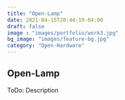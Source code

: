 ```yaml
---
title: "Open-Lamp"
date: 2021-04-15T20:44:19-04:00
draft: false
image : "images/portfolio/work3.jpg"
bg_image: "images/feature-bg.jpg"
category: "Open-Hardware"
---
```


## Open-Lamp

ToDo: Description 
